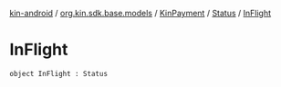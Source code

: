 [kin-android](../../../index.md) / [org.kin.sdk.base.models](../../index.md) / [KinPayment](../index.md) / [Status](index.md) / [InFlight](./-in-flight.md)

# InFlight

`object InFlight : Status`